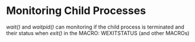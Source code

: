 # Monitoring Child Processes

*wait()* and *waitpid()* can monitoring if the child process is terminated and their status when *exit()* in the MACRO: WEXITSTATUS (and other MACROs)